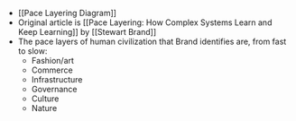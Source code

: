 - [[Pace Layering Diagram]]
- Original article is [[Pace Layering: How Complex Systems Learn and Keep Learning]] by [[Stewart Brand]]
- The pace layers of human civilization that Brand identifies are, from fast to slow:
	- Fashion/art
	- Commerce
	- Infrastructure
	- Governance
	- Culture
	- Nature
